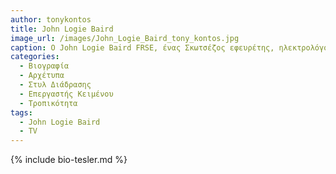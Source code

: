 ```yaml
---
author: tonykontos
title: John Logie Baird 
image_url: /images/John_Logie_Baird_tony_kontos.jpg
caption: Ο John Logie Baird FRSE, ένας Σκωτσέζος εφευρέτης, ηλεκτρολόγος μηχανικός και καινοτόμος 
categories:
  - Βιογραφία 
  - Αρχέτυπα 
  - Στυλ Διάδρασης
  - Επεργαστής Κειμένου
  - Τροπικότητα
tags:
  - John Logie Baird 
  - TV
---
```


{% include bio-tesler.md %}
